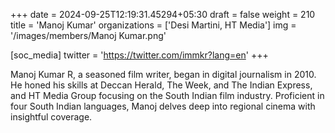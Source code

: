 +++
date = 2024-09-25T12:19:31.45294+05:30
draft = false
weight = 210
title = 'Manoj Kumar'
organizations = ['Desi Martini, HT Media']
img = '/images/members/Manoj Kumar.png'

[soc_media]
twitter = 'https://twitter.com/immkr?lang=en'
+++

Manoj Kumar R, a seasoned film writer, began in digital journalism in 2010. He honed his skills at Deccan Herald, The Week, and The Indian Express, and HT Media Group focusing on the South Indian film industry. Proficient in four South Indian languages, Manoj delves deep into regional cinema with insightful coverage.
